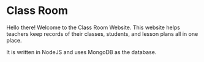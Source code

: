 # Class Room

Hello there! Welcome to the Class Room Website. This website helps teachers keep records of their classes, students, and lesson plans all in one place.

It is written in NodeJS and uses MongoDB as the database. 

